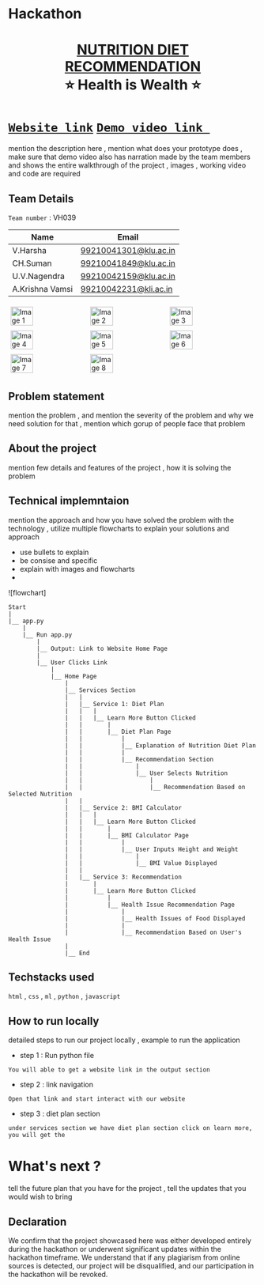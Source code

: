 # Hackathon
<h1 align="center" style="border-bottom: none">
    <b>
        <a href="https://www.google.com">NUTRITION DIET RECOMMENDATION </a><br>
    </b>
    ⭐️ Health is Wealth ⭐️ <br>
</h1>

# [`Website link`](http://www.google.com)  [`Demo video link `](http://www.google.com) 
mention the description here , mention what does your prototype does  , make sure that demo video also has narration made by the team members and shows the entire walkthrough of the project , images , working video and code are required
## Team Details
`Team number` : VH039

| Name    | Email           |
|---------|-----------------|
| V.Harsha | 99210041301@klu.ac.in |
| CH.Suman | 99210041849@klu.ac.in |
| U.V.Nagendra | 99210042159@klu.ac.in |
| A.Krishna Vamsi | 99210042231@kli.ac.in |

<div style="display: flex; flex-wrap: wrap;">
    <img src="https://drive.google.com/file/d/1iBvIW6rZl3botrnXVawSofv_SM69hDz6/view?usp=sharing" alt="Image 1" style="width: 30%; margin: 5px;">
    <img src="https://drive.google.com/file/d/1ADujZgukZGOIJbkPM1QUD7Bw-TRkEDLI/view?usp=sharing" alt="Image 2" style="width: 30%; margin: 5px;">
    <img src="https://drive.google.com/file/d/1xn57eu-aCCh18dZNut--gCV2DLPyknlw/view?usp=sharing" alt="Image 3" style="width: 30%; margin: 5px;">
    <img src="https://drive.google.com/file/d/1_lb9Ym7qd9qSkDVT0qyjtHC-NJb_Q07y/view?usp=sharing" alt="Image 4" style="width: 30%; margin: 5px;">
    <img src="https://drive.google.com/file/d/18dCXW1K_9M5MBeGPxgJQIt1nEn6XHhhG/view?usp=sharing" alt="Image 5" style="width: 30%; margin: 5px;">
    <img src="https://drive.google.com/file/d/1KIlf-w5hPvDoh3G05kJcqHvl6CW4jMws/view?usp=sharing" alt="Image 6" style="width: 30%; margin: 5px;">
    <img src="https://drive.google.com/file/d/16Vbjn_rbmiPPDvb_r9tQ8YCHpSDHDnKz/view?usp=sharing" alt="Image 7" style="width: 30%; margin: 5px;">
    <img src="https://drive.google.com/file/d/1Ps8yCilHefLrlfuUX1Nm58loxtTOyDF6/view?usp=sharing" alt="Image 8" style="width: 30%; margin: 5px;">
</div>

## Problem statement 
mention the problem , and mention the severity of the problem and why we need solution for that  , mention which gorup of people face that problem
## About the project
mention few details and features of the project , how it is solving the problem 

## Technical implemntaion 
mention the approach and how you have solved the problem with the technology , utilize multiple flowcharts to explain your solutions and approach
- use bullets to explain
- be consise and specific
- explain with images and flowcharts
- 
![flowchart]
```
Start
|
|__ app.py
    |
    |__ Run app.py
        |
        |__ Output: Link to Website Home Page
        |
        |__ User Clicks Link
            |
            |__ Home Page
                |
                |__ Services Section
                |   |
                |   |__ Service 1: Diet Plan
                |   |   |
                |   |   |__ Learn More Button Clicked
                |   |       |
                |   |       |__ Diet Plan Page
                |   |           |
                |   |           |__ Explanation of Nutrition Diet Plan
                |   |           |
                |   |           |__ Recommendation Section
                |   |               |
                |   |               |__ User Selects Nutrition
                |   |                   |
                |   |                   |__ Recommendation Based on Selected Nutrition
                |   |
                |   |__ Service 2: BMI Calculator
                |   |   |
                |   |   |__ Learn More Button Clicked
                |   |       |
                |   |       |__ BMI Calculator Page
                |   |           |
                |   |           |__ User Inputs Height and Weight
                |   |               |
                |   |               |__ BMI Value Displayed
                |   |
                |   |__ Service 3: Recommendation
                |       |
                |       |__ Learn More Button Clicked
                |           |
                |           |__ Health Issue Recommendation Page
                |               |
                |               |__ Health Issues of Food Displayed
                |               |
                |               |__ Recommendation Based on User's Health Issue
                |
                |__ End
  ```

## Techstacks used 
`html` , `css` , `ml` , `python` , `javascript`

## How to run locally 
detailed steps to run our project locally , example to run the application 
- step 1 : Run python file 
```
You will able to get a website link in the output section
```
- step 2 : link navigation
```
Open that link and start interact with our website
```
- step 3 : diet plan section
```
under services section we have diet plan section click on learn more, you will get the 
```

# What's next ?
tell the future plan that you have for the project , tell the updates that you would wish to bring

## Declaration
We confirm that the project showcased here was either developed entirely during the hackathon or underwent significant updates within the hackathon timeframe. We understand that if any plagiarism from online sources is detected, our project will be disqualified, and our participation in the hackathon will be revoked.
